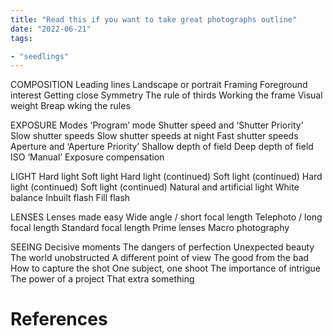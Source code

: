 ```yaml
---
title: "Read this if you want to take great photographs outline"
date: "2022-06-21"
tags:

- "seedlings"
---
```


COMPOSITION
Leading lines
Landscape or portrait
Framing
Foreground interest
Getting close
Symmetry
The rule of thirds
Working the frame
Visual weight
Breap wking the rules

EXPOSURE
Modes
‘Program’ mode
Shutter speed and ‘Shutter Priority’
Slow shutter speeds
Slow shutter speeds at night
Fast shutter speeds
Aperture and ‘Aperture Priority’
Shallow depth of field
Deep depth of field
ISO
‘Manual’
Exposure compensation

LIGHT
Hard light
Soft light
Hard light (continued)
Soft light (continued)
Hard light (continued)
Soft light (continued)
Natural and artificial light
White balance
Inbuilt flash
Fill flash

LENSES
Lenses made easy
Wide angle / short focal length
Telephoto / long focal length
Standard focal length
Prime lenses
Macro photography

SEEING
Decisive moments
The dangers of perfection
Unexpected beauty
The world unobstructed
A different point of view
The good from the bad
How to capture the shot
One subject, one shoot
The importance of intrigue
The power of a project
That extra something

# References
